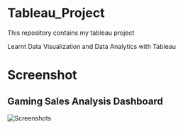 # Tableau_Project
This repository contains my tableau project

Learnt Data Visualization and Data Analytics with Tableau 

Screenshot
==========

Gaming Sales Analysis Dashboard
------------------------------


![Screenshots](https://github.com/ashnak7994/Tableau_Project/assets/157314040/c7c034f6-dbd4-4115-a5b1-ce512ef6bb5f)


